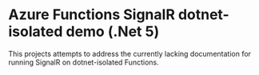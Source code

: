 # Azure Functions SignalR dotnet-isolated demo (.Net 5)
This projects attempts to address the currently lacking documentation for running SignalR on dotnet-isolated Functions.
